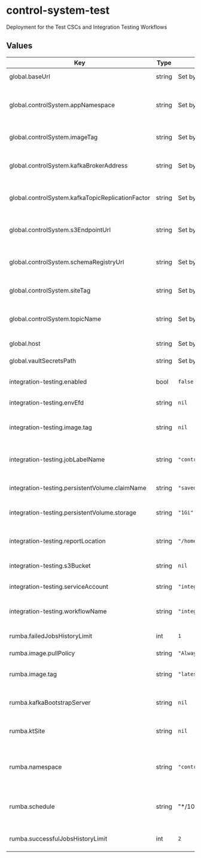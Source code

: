 # control-system-test

Deployment for the Test CSCs and Integration Testing Workflows

## Values

| Key | Type | Default | Description |
|-----|------|---------|-------------|
| global.baseUrl | string | Set by Argo CD | Base URL for the environment |
| global.controlSystem.appNamespace | string | Set by ArgoCD | Application namespace for the control system deployment |
| global.controlSystem.imageTag | string | Set by ArgoCD | Image tag for the control system deployment |
| global.controlSystem.kafkaBrokerAddress | string | Set by ArgoCD | Kafka broker address for the control system deployment |
| global.controlSystem.kafkaTopicReplicationFactor | string | Set by ArgoCD | Kafka topic replication factor for control system topics |
| global.controlSystem.s3EndpointUrl | string | Set by ArgoCD | S3 endpoint (LFA) for the control system deployment |
| global.controlSystem.schemaRegistryUrl | string | Set by ArgoCD | Schema registry URL for the control system deployment |
| global.controlSystem.siteTag | string | Set by ArgoCD | Site tag for the control system deployment |
| global.controlSystem.topicName | string | Set by ArgoCD | Topic name tag for the control system deployment |
| global.host | string | Set by Argo CD | Host name for ingress |
| global.vaultSecretsPath | string | Set by Argo CD | Base path for Vault secrets |
| integration-testing.enabled | bool | `false` | Enable the integration testing system |
| integration-testing.envEfd | string | `nil` | The Name of the EFD instance. |
| integration-testing.image.tag | string | `nil` | The image tag for the Integration Test runner container |
| integration-testing.jobLabelName | string | `"control-system-test"` | Label for jobs to get them to appear in application |
| integration-testing.persistentVolume.claimName | string | `"saved-reports"` | PVC name for saving the reports |
| integration-testing.persistentVolume.storage | string | `"1Gi"` | Storage size request for the PVC |
| integration-testing.reportLocation | string | `"/home/saluser/robotframework_EFD/Reports"` | Container location of the RobotFramework reports |
| integration-testing.s3Bucket | string | `nil` | The S3 bucket name to use |
| integration-testing.serviceAccount | string | `"integration-tests"` | This sets the service account name |
| integration-testing.workflowName | string | `"integration-test-workflow"` | Name for the top-level workflow |
| rumba.failedJobsHistoryLimit | int | `1` | The number of failed pods to keep |
| rumba.image.pullPolicy | string | `"Always"` |  |
| rumba.image.tag | string | `"latest"` | The image tag for the rumba cronjob container |
| rumba.kafkaBootstrapServer | string | `nil` | External address of the Kafka bootstrap server |
| rumba.ktSite | string | `nil` | Name of the site using kafka-tools nomenclature |
| rumba.namespace | string | `"control-system-test"` | This is the namespace in which the rumba cronjob will be placed |
| rumba.schedule | string | "*/10 * * * *" (every ten minutes) | The Schedule for executing the job to clean up inactive consumers |
| rumba.successfulJobsHistoryLimit | int | `2` | The number of succesful pods to keep |
